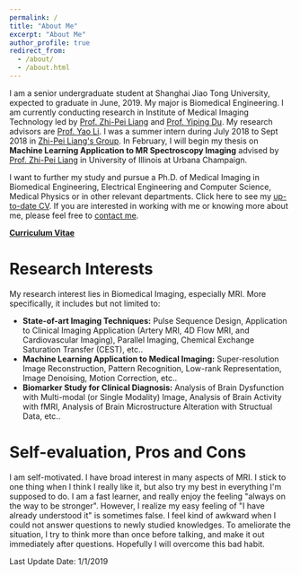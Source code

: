 ```yaml
---
permalink: /
title: "About Me"
excerpt: "About Me"
author_profile: true
redirect_from: 
  - /about/
  - /about.html
---
```


I am a senior undergraduate student at Shanghai Jiao Tong University, expected to graduate in June, 2019. My major is Biomedical Engineering. I am currently conducting research in Institute of Medical Imaging Technology led by [Prof. Zhi-Pei Liang](https://ece.illinois.edu/directory/profile/z-liang) and [Prof. Yiping Du](http://bme.sjtu.edu.cn/En/Show?w=107&p=87&f=1262). My research advisors are [Prof. Yao Li](http://bme.sjtu.edu.cn/En/Show?w=107&p=87&f=616). I was a summer intern during July 2018 to Sept 2018 in [Zhi-Pei Liang's Group](http://mri.beckman.illinois.edu/). In February, I will begin my thesis on **Machine Learning Application to MR Spectroscopy Imaging**  advised by  [Prof. Zhi-Pei Liang](https://ece.illinois.edu/directory/profile/z-liang) in University of Illinois at Urbana Champaign.
<!--
The man I worship most is Leonardo Da Vinci. He was not only curious about everything, but also made a great research accomplishment with his unparalleled creativity. Even today, many scholars are still influenced by his ideas. However, life is always brutal. Most people's life ends up only becoming another ordinary moment in the history of science, but I still wish I could always stay true to my determination, and hopefully, create something amazing and become another Da Vinci! :)-->

I want to further my study and pursue a Ph.D. of Medical Imaging in Biomedical Engineering, Electrical Engineering and Computer Science, Medical Physics or in other relevant departments. Click here to see my [up-to-date CV](https://LockyChao.github.io/files/CV6.pdf). If you are interested in working with me or knowing more about me, please feel free to [contact me](mailto:locky.chao@gmail.com).

[**Curriculum Vitae**](https://LockyChao.github.io/files/CV6.pdf)

# Research Interests
My research interest lies in Biomedical Imaging, especially MRI. More specifically, it includes but not limited to:
* **State-of-art Imaging Techniques:** Pulse Sequence Design, Application to Clinical Imaging Application (Artery MRI, 4D Flow MRI,  and Cardiovascular Imaging), Parallel Imaging, Chemical Exchange Saturation Transfer (CEST), etc..
* **Machine Learning Application to Medical Imaging:** Super-resolution Image Reconstruction, Pattern Recognition, Low-rank Representation, Image Denoising, Motion Correction, etc..
* **Biomarker Study for Clinical Diagnosis:** Analysis of Brain Dysfunction with Multi-modal (or Single Modality) Image, Analysis of Brain Activity with fMRI, Analysis of Brain Microstructure Alteration with Structual Data, etc..

# Self-evaluation, Pros and Cons
I am self-motivated. I have broad interest in many aspects of MRI. I stick to one thing when I think I really like it, but also try  my best in everything I'm supposed  to do. I am a fast learner, and really enjoy the feeling "always on the way to be stronger". However, I realize my easy feeling of "I have already understood it" is sometimes false. I feel kind of awkward when I could not answer questions to newly studied knowledges. To ameliorate the situation, I try to think more than once before talking, and make it out immediately after questions. Hopefully I will overcome this bad habit. 

Last Update Date: 1/1/2019

<script type="text/javascript" id="clustrmaps" src="//cdn.clustrmaps.com/map_v2.js?d=s8MUPDRHUYW1pQ1hpn4EVNctcr7NAsdSFOsvMLiVxik&cl=ffffff&w=a"></script>